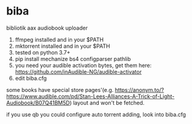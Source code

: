 # biba
bibliotik aax audiobook uploader

1) ffmpeg installed and in your $PATH
2) mktorrent installed and in your $PATH
3) tested on python 3.7+
4) pip install mechanize bs4 configparser pathlib
5) you need your audible activation bytes, get them here: https://github.com/inAudible-NG/audible-activator
6) edit biba.cfg

some books have special store pages'(e.g. https://anonym.to/?https://www.audible.com/pd/Stan-Lees-Alliances-A-Trick-of-Light-Audiobook/B07Q41BM5D) layout and won't be fetched.

if you use qb you could configure auto torrent adding, look into biba.cfg
